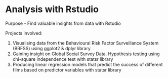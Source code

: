 # Analysis with Rstudio

Purpose - Find valuable insights from data with Rstudio

Projects involved:
1. Visualising data from the Behavioural Risk Factor Surveillance System (BRFSS) using ggplot2 & dplyr library
2. Gaining insight on Global Social Survey Data. Hypothesis testing using chi-square independence test with statsr library
3. Producing linear regression models that predict the success of different films based on predictor variables with statsr library

